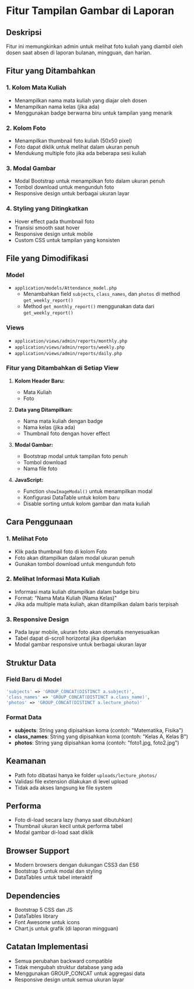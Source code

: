# Fitur Tampilan Gambar di Laporan

## Deskripsi
Fitur ini memungkinkan admin untuk melihat foto kuliah yang diambil oleh dosen saat absen di laporan bulanan, mingguan, dan harian.

## Fitur yang Ditambahkan

### 1. Kolom Mata Kuliah
- Menampilkan nama mata kuliah yang diajar oleh dosen
- Menampilkan nama kelas (jika ada)
- Menggunakan badge berwarna biru untuk tampilan yang menarik

### 2. Kolom Foto
- Menampilkan thumbnail foto kuliah (50x50 pixel)
- Foto dapat diklik untuk melihat dalam ukuran penuh
- Mendukung multiple foto jika ada beberapa sesi kuliah

### 3. Modal Gambar
- Modal Bootstrap untuk menampilkan foto dalam ukuran penuh
- Tombol download untuk mengunduh foto
- Responsive design untuk berbagai ukuran layar

### 4. Styling yang Ditingkatkan
- Hover effect pada thumbnail foto
- Transisi smooth saat hover
- Responsive design untuk mobile
- Custom CSS untuk tampilan yang konsisten

## File yang Dimodifikasi

### Model
- `application/models/Attendance_model.php`
  - Menambahkan field `subjects`, `class_names`, dan `photos` di method `get_weekly_report()`
  - Method `get_monthly_report()` menggunakan data dari `get_weekly_report()`

### Views
- `application/views/admin/reports/monthly.php`
- `application/views/admin/reports/weekly.php`
- `application/views/admin/reports/daily.php`

### Fitur yang Ditambahkan di Setiap View
1. **Kolom Header Baru:**
   - Mata Kuliah
   - Foto

2. **Data yang Ditampilkan:**
   - Nama mata kuliah dengan badge
   - Nama kelas (jika ada)
   - Thumbnail foto dengan hover effect

3. **Modal Gambar:**
   - Bootstrap modal untuk tampilan foto penuh
   - Tombol download
   - Nama file foto

4. **JavaScript:**
   - Function `showImageModal()` untuk menampilkan modal
   - Konfigurasi DataTable untuk kolom baru
   - Disable sorting untuk kolom gambar dan mata kuliah

## Cara Penggunaan

### 1. Melihat Foto
- Klik pada thumbnail foto di kolom Foto
- Foto akan ditampilkan dalam modal ukuran penuh
- Gunakan tombol download untuk mengunduh foto

### 2. Melihat Informasi Mata Kuliah
- Informasi mata kuliah ditampilkan dalam badge biru
- Format: "Nama Mata Kuliah (Nama Kelas)"
- Jika ada multiple mata kuliah, akan ditampilkan dalam baris terpisah

### 3. Responsive Design
- Pada layar mobile, ukuran foto akan otomatis menyesuaikan
- Tabel dapat di-scroll horizontal jika diperlukan
- Modal gambar responsive untuk berbagai ukuran layar

## Struktur Data

### Field Baru di Model
```php
'subjects' => 'GROUP_CONCAT(DISTINCT a.subject)',
'class_names' => 'GROUP_CONCAT(DISTINCT a.class_name)',
'photos' => 'GROUP_CONCAT(DISTINCT a.lecture_photo)'
```

### Format Data
- **subjects**: String yang dipisahkan koma (contoh: "Matematika, Fisika")
- **class_names**: String yang dipisahkan koma (contoh: "Kelas A, Kelas B")
- **photos**: String yang dipisahkan koma (contoh: "foto1.jpg, foto2.jpg")

## Keamanan
- Path foto dibatasi hanya ke folder `uploads/lecture_photos/`
- Validasi file extension dilakukan di level upload
- Tidak ada akses langsung ke file system

## Performa
- Foto di-load secara lazy (hanya saat dibutuhkan)
- Thumbnail ukuran kecil untuk performa tabel
- Modal gambar di-load saat diklik

## Browser Support
- Modern browsers dengan dukungan CSS3 dan ES6
- Bootstrap 5 untuk modal dan styling
- DataTables untuk tabel interaktif

## Dependencies
- Bootstrap 5 CSS dan JS
- DataTables library
- Font Awesome untuk icons
- Chart.js untuk grafik (di laporan mingguan)

## Catatan Implementasi
- Semua perubahan backward compatible
- Tidak mengubah struktur database yang ada
- Menggunakan GROUP_CONCAT untuk aggregasi data
- Responsive design untuk semua ukuran layar
